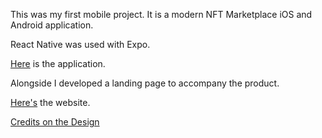 This was my first mobile project. It is a modern NFT Marketplace iOS and Android application.

React Native was used with Expo.

[Here](https://expo.dev/@nunoferraz/nft_market?serviceType=classic&distribution=exxpo-go) is the application.

Alongside I developed a landing page to accompany the product.

[Here's](#) the website.

[Credits on the Design](https://dribbble.com/alvxyz)
